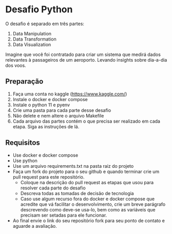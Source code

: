 # Desafio Python

O desafio é separado em três partes:

1. Data Manipulation
2. Data Transformation
3. Data Visualization

Imagine que você foi contratado para criar um sistema que medirá dados relevantes à passageiros de um aeroporto. Levando insights sobre dia-a-dia dos voos.

## Preparação

1. Faça uma conta no kaggle (<https://www.kaggle.com/>)
2. Instale o docker e docker compose
3. Instale o python 11 e pyenv
4. Crie uma pasta para cada parte desse desafio
5. Não delete e nem altere o arquivo Makefile
6. Cada arquivo das partes contém o que precisa ser realizado em cada etapa. Siga as instruções de lá.

## Requisitos

- Use docker e docker compose
- Use python
- Use um arquivo requirements.txt na pasta raiz do projeto
- Faça um fork do projeto para o seu github e quando terminar crie um pull request para este repositório.
  - Coloque na descrição do pull request as etapas que usou para resolver cada parte do desafio
  - Descreva todas as tomadas de decisão de tecnologia
  - Caso use algum recurso fora do docker e docker compose que acredite que vá facilitar o desenvolvimento, crie um breve parágrafo descrevendo como deve-se usa-lo, bem como as variáveis que precisam ser setadas para ele funcionar.
- Ao final envie o link do seu repositório fork para seu ponto de contato e aguarde a avaliação.

